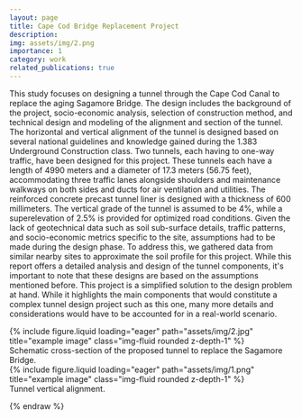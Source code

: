 ```yaml
---
layout: page
title: Cape Cod Bridge Replacement Project
description: 
img: assets/img/2.png
importance: 1
category: work
related_publications: true
---
```

This study focuses on designing a tunnel through the Cape Cod Canal to replace the aging Sagamore Bridge. The design includes the background of the project, socio-economic analysis, selection of construction method, and technical design and modeling of the alignment and section of the tunnel. The horizontal and vertical alignment of the tunnel is designed based on several national guidelines and knowledge gained during the 1.383 Underground Construction class. 
Two tunnels, each having to one-way traffic, have been designed for this project. These tunnels each have a length of 4990 meters and a diameter of 17.3 meters (56.75 feet), accommodating three traffic lanes alongside shoulders and maintenance walkways on both sides and ducts for air ventilation and utilities. The reinforced concrete precast tunnel liner is designed with a thickness of 600 millimeters. The vertical grade of the tunnel is assumed to be 4%, while a superelevation of 2.5% is provided for optimized road conditions. 
Given the lack of geotechnical data such as soil sub-surface details, traffic patterns, and socio-economic metrics specific to the site, assumptions had to be made during the design phase. To address this, we gathered data from similar nearby sites to approximate the soil profile for this project. While this report offers a detailed analysis and design of the tunnel components, it's important to note that these designs are based on the assumptions mentioned before.
This project is a simplified solution to the design problem at hand. While it highlights the main components that would constitute a complex tunnel design project such as this one, many more details and considerations would have to be accounted for in a real-world scenario.  

<div class="row">
    <div class="col-sm mt-3 mt-md-0">
        {% include figure.liquid loading="eager" path="assets/img/2.jpg" title="example image" class="img-fluid rounded z-depth-1" %}
    </div>
</div>
<div class="caption">
    Schematic cross-section of the proposed tunnel to replace the Sagamore Bridge.
</div>
<div class="row">
    <div class="col-sm mt-3 mt-md-0">
        {% include figure.liquid loading="eager" path="assets/img/1.png" title="example image" class="img-fluid rounded z-depth-1" %}
    </div>
</div>
<div class="caption">
    Tunnel vertical alignment.
</div>

{% endraw %}
